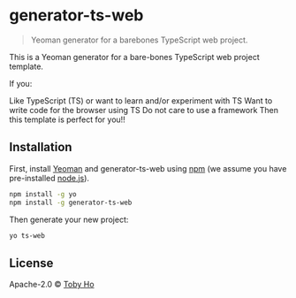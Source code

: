 # generator-ts-web
> Yeoman generator for a barebones TypeScript web project.

This is a Yeoman generator for a bare-bones TypeScript web project template.

If you:

Like TypeScript (TS) or want to learn and/or experiment with TS
Want to write code for the browser using TS
Do not care to use a framework
Then this template is perfect for you!!

## Installation

First, install [Yeoman](http://yeoman.io) and generator-ts-web using [npm](https://www.npmjs.com/) (we assume you have pre-installed [node.js](https://nodejs.org/)).

```bash
npm install -g yo
npm install -g generator-ts-web
```

Then generate your new project:

```bash
yo ts-web
```

## License

Apache-2.0 © [Toby Ho]()